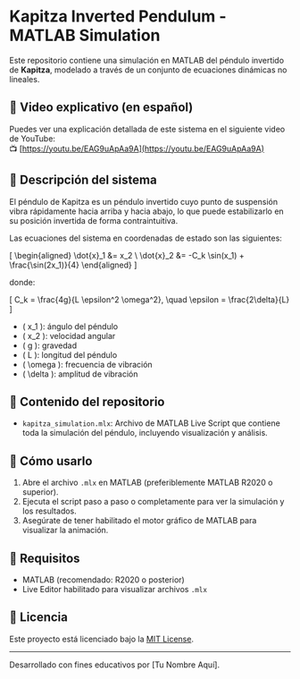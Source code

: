 # Kapitza Inverted Pendulum - MATLAB Simulation

Este repositorio contiene una simulación en MATLAB del péndulo invertido de **Kapitza**, modelado a través de un conjunto de ecuaciones dinámicas no lineales.

## 🎥 Video explicativo (en español)

Puedes ver una explicación detallada de este sistema en el siguiente video de YouTube:  
📺 [https://youtu.be/EAG9uApAa9A](https://youtu.be/EAG9uApAa9A)

## 🧠 Descripción del sistema

El péndulo de Kapitza es un péndulo invertido cuyo punto de suspensión vibra rápidamente hacia arriba y hacia abajo, lo que puede estabilizarlo en su posición invertida de forma contraintuitiva.

Las ecuaciones del sistema en coordenadas de estado son las siguientes:

\[
\begin{aligned}
    \dot{x}_1 &= x_2 \\
    \dot{x}_2 &= -C_k \sin(x_1) + \frac{\sin(2x_1)}{4}
\end{aligned}
\]

donde:

\[
C_k = \frac{4g}{L \epsilon^2 \omega^2}, \quad \epsilon = \frac{2\delta}{L}
\]

- \( x_1 \): ángulo del péndulo  
- \( x_2 \): velocidad angular  
- \( g \): gravedad  
- \( L \): longitud del péndulo  
- \( \omega \): frecuencia de vibración  
- \( \delta \): amplitud de vibración

## 📂 Contenido del repositorio

- `kapitza_simulation.mlx`: Archivo de MATLAB Live Script que contiene toda la simulación del péndulo, incluyendo visualización y análisis.

## 🚀 Cómo usarlo

1. Abre el archivo `.mlx` en MATLAB (preferiblemente MATLAB R2020 o superior).
2. Ejecuta el script paso a paso o completamente para ver la simulación y los resultados.
3. Asegúrate de tener habilitado el motor gráfico de MATLAB para visualizar la animación.

## 📌 Requisitos

- MATLAB (recomendado: R2020 o posterior)
- Live Editor habilitado para visualizar archivos `.mlx`

## 📜 Licencia

Este proyecto está licenciado bajo la [MIT License](LICENSE).

---

Desarrollado con fines educativos por [Tu Nombre Aquí].
